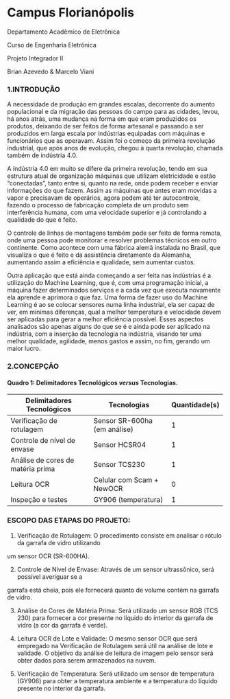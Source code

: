 # Campus Florianópolis

Departamento Acadêmico de Eletrônica

Curso de Engenharia Eletrônica

Projeto Integrador II

Brian Azevedo & Marcelo Viani


### 1.INTRODUÇÃO

A necessidade de produção em grandes escalas, decorrente do aumento
populacional e da migração das pessoas do campo para as cidades, levou, há anos
atrás, uma mudança na forma em que eram produzidos os produtos, deixando de ser
feitos de forma artesanal e passando a ser produzidos em larga escala por indústrias
equipadas com máquinas e funcionários que as operavam. Assim foi o começo da
primeira revolução industrial, que após anos de evolução, chegou à quarta revolução,
chamada também de indústria 4.0.

A indústria 4.0 em muito se difere da primeira revolução, tendo em sua
estrutura atual de organização máquinas que utilizam eletricidade e estão
“conectadas”, tanto entre si, quanto na rede, onde podem receber e enviar
informações do que fazem. Assim as máquinas que antes eram movidas a vapor e
precisavam de operários, agora podem até ter autocontrole, fazendo o processo de
fabricação completa de um produto sem interferência humana, com uma velocidade
superior e já controlando a qualidade do que é feito.

O controle de linhas de montagens também pode ser feito de forma remota,
onde uma pessoa pode monitorar e resolver problemas técnicos em outro continente.
Como acontece com uma fábrica alemã instalada no Brasil, que visualiza o que é feito
e da assistência diretamente da Alemanha, aumentando assim a eficiência e
qualidade, sem aumentar custos.

Outra aplicação que está ainda começando a ser feita nas indústrias é a
utilização do Machine Learning, que é, com uma programação inicial, a máquina fazer
determinados serviços e a cada vez que executa novamente ela aprende e aprimora o
que faz. Uma forma de fazer uso do Machine Learning é ao se colocar sensores numa
linha industrial, ela ser capaz de ver, em mínimas diferenças, qual a melhor
temperatura e velocidade devem ser aplicadas para gerar a melhor eficiência possível.
Esses aspectos analisados são apenas alguns do que se é e ainda pode ser
aplicado na indústria, com a inserção da tecnologia na indústria, visando ter uma
melhor qualidade, agilidade, menos gastos e assim, no fim, gerando um maior lucro.



### 2.CONCEPÇÃO



#### Quadro 1: Delimitadores Tecnológicos *versus* Tecnologias.

| **Delimitadores Tecnológicos**      | **Tecnologias**                | **Quantidade(s)** |
| ----------------------------------- | ------------------------------ | ----------------- |
| Verificação   de rotulagem          | Sensor   SR-600ha (em análise) | 1                 |
| Controle   de nível de envase       | Sensor   HCSR04                | 1                 |
| Análise   de cores de matéria prima | Sensor   TCS230                | 1                 |
| Leitura   OCR                       | Celular   com Scam + NewOCR    | 0                 |
| Inspeção   e testes                 | GY906   (temperatura)          | 1                 |

 

### ESCOPO DAS ETAPAS DO PROJETO: 

1. Verificação de Rotulagem: O procedimento consiste em analisar o rótulo da garrafa de vidro utilizando 

um sensor OCR (SR-600HA). 

2. Controle de Nível de Envase: Através de um sensor ultrassônico, será possível averiguar se a 

garrafa está cheia, pois ele fornecerá quanto de volume contém na garrafa de vidro. 

3. Análise de Cores de Matéria Prima: Será utilizado um sensor RGB (TCS 230) para fornecer a cor presente no líquido do interior da garrafa de vidro (a cor da garrafa é verde). 

4. Leitura OCR de Lote e Validade: O mesmo sensor OCR que será empregado na Verificação de Rotulagem será útil na análise de lote e validade. O objetivo da análise de leitura de imagem pelo sensor será obter dados para serem armazenados na nuvem. 

5. Verificação de Temperatura: Será utilizado um sensor de temperatura (GY906) para obter a temperatura ambiente e a temperatura do líquido presente no interior da garrafa. 
